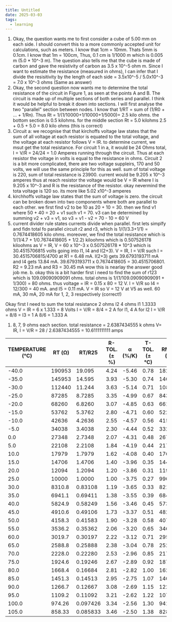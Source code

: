 ```yaml
---
title: Untitled
date: 2025-03-03
tags:
  - learning
---
```

1. Okay, the question wants me to first consider a cube of 5.00 mm on each side. I should convert this to a more commonly accepted unit for calculations, such as meters. I know that 1cm = 10mm. Thats 5mm is 0.1cm. I know that 1m = 100cm, Thus, 0.1 cm is 1/1000 m which is 0.005 m (5.0 * 10^-3 m). The question also tells me that the cube is made of carbon and gave the resistivity of carbon as 3.5 x 10^-5 ohm m. Since I want to estimate the resistance (measured in ohms), I can infer that I divide the resisitivity by the length of each side = 3.5x10^-5 / 5.0x10^-3 = 7.0 x 10^-3 ohms (Same as answer)
2. Okay, the second question now wants me to determine the total resistance of the circuit in Figure 1, as seen at the points A and B. The circuit is made up of multiple sections of both series and parallel. I think it would be helpful to break it down into sections. I will first analyse the two "parallel" section between nodes. I know that 1/RT = sum of (1/R0 + ... + 1/Rn). Thus Rt = 1/(1/10000+1/10000+1/5000)= 2.5 kilo ohms. the bottom section is 0.5 kilohms. for the middle section Rt = 5.0 kilohms 2.5 + 0.5 + 5.0 = 8.0 kilo ohms (this is correct)
3. Circuit a: we recognise that that kirchoffs voltage law states that the sum of all voltage at each resistor is equated to the total voltage, and the voltage at each resistor follows V = IR. to determine current, we msut get the total resistance. For circuit 1 in a, it would be 24 Ohms total, I = V/R = 24/24 = 1.0 Amperes running through the circuit. Thus at each resistor the voltage in volts is equal to the resistance in ohms. Circuit 2 is a bit more complicated, there are two voltage suppleirs, 170 and 50 volts, we will use the same principle for this as well. sum of total voltage is 220, sum of total resistance is 23900. current would be 9.205 x 10^-3 amperes thus at reach resistor the voltage would be V = IR where I is 9.205 x 10^-3 and R is the resistance of the resistor. okay nevermind the tota voltage is 120 so. its more like 5.02 x10^-3 amperes
4. kirchhoffs voltage law states that the sum of voltage is zero. the circuit can be broken down into two components where both are parallel to each other. we first find v2 to be 10 as 20 + 10 = 30. then we find v1 where 50 + 40 = 20 + v1 such v1 = 70. v3 can be determined by summing v2 + v3 = v1, so v3 = v1 - v2 = 70 - 10 = 60 V
5. current divider rule states currents divide when parallel. first lets simplfy and fidn total fo parallel circuit r2 and r3, which is 1/(1/3.3+1/1) = 0.7674418605 kilo ohms. moreover, we find the total resistance which is 1/(1/4.7 + 1/0.7674418605 + 1/2.2) kiloohms which is 0.507526178 kiloohms as V = IR, V = 60 x 10^-3 x 0.507526178 * 10^3 which is 30.4515706815 volts going into I1, I4 and I(2+3). V = IR, I = V/R such I = 30.4515706815/4700 at R1 = 6.48 mA.  I(2+3) gets 39.6793193711 mA and I4 gets 13.84 mA. 39.6793193711 x 0.7674418605 = 30.4515706801. R2 = 9.23 mA and R3 = 30.45 mA wow this is nearlay the answer good job me.
b. okay this is a bit harder first i need to find the sum of r123 which is 109.09090909091 ohms. total ohms is 1/(1/109.09090909091 + 1/300) = 80 ohms. thus voltage = IR = 0.15 x 80 = 12 V. I = V/R so I4 = 12/300 = 40 mA. and I5 = 0.11 mA. V = IR so V = 12 V at V5 as well. 60 mA, 30 mA, 20 mA for 1, 2, 3 respectively (correct!)

Okay first I need to sum the total resistance
2 ohms I2
4 ohms I1
1.3333 ohms 
V = IR = 6 x 1.333 = 8 Volts
I = V/R = 8/4 = 2 A for I1, 4 A for I2
I = V/R = 8/8 = I3 = 1 A
8/6 = 1.333 A
1. 8, 7, 9 ohms each section. total resistance = 2.6387434555 k ohms V= IR, I = V/R = 28 / 2.6387434555 = 10.6111111111 amps 

| TEMPERATURE (°C) | RT (Ω) | RT/R25   | R-TOL. (± %) | α (%/K) | T-TOL. (± °C) | RMIN. (Ω) | RMAX. (Ω) |
| ---------------- | ------ | -------- | ------------ | ------- | ------------- | --------- | --------- |
| -40.0            | 190953 | 19.095   | 4.24         | -5.46   | 0.78          | 182848    | 199057    |
| -35.0            | 145953 | 14.595   | 3.93         | -5.30   | 0.74          | 140213    | 151693    |
| -30.0            | 112440 | 11.244   | 3.63         | -5.14   | 0.71          | 108354    | 116526    |
| -25.0            | 87285  | 8.7285   | 3.35         | -4.99   | 0.67          | 84364     | 90206     |
| -20.0            | 68260  | 6.8260   | 3.07         | -4.85   | 0.63          | 66164     | 70355     |
| -15.0            | 53762  | 5.3762   | 2.80         | -4.71   | 0.60          | 52254     | 55270     |
| -10.0            | 42636  | 4.2636   | 2.55         | -4.57   | 0.56          | 41549     | 43723     |
| -5.0             | 34038  | 3.4038   | 2.30         | -4.44   | 0.52          | 33254     | 34822     |
| 0.0              | 27348  | 2.7348   | 2.07         | -4.31   | 0.48          | 26783     | 27913     |
| 5.0              | 22108  | 2.2108   | 1.84         | -4.19   | 0.44          | 21702     | 22515     |
| 10.0             | 17979  | 1.7979   | 1.62         | -4.08   | 0.40          | 17689     | 18270     |
| 15.0             | 14706  | 1.4706   | 1.40         | -3.96   | 0.35          | 14499     | 14912     |
| 20.0             | 12094  | 1.2094   | 1.20         | -3.86   | 0.31          | 11949     | 12239     |
| 25.0             | 10000  | 1.0000   | 1.00         | -3.75   | 0.27          | 9900.0    | 10100     |
| 30.0             | 8310.8 | 0.83108  | 1.19         | -3.65   | 0.33          | 8211.7    | 8409.8    |
| 35.0             | 6941.1 | 0.69411  | 1.38         | -3.55   | 0.39          | 6845.5    | 7036.7    |
| 40.0             | 5824.9 | 0.58249  | 1.56         | -3.46   | 0.45          | 5734.1    | 5915.6    |
| 45.0             | 4910.6 | 0.49106  | 1.73         | -3.37   | 0.51          | 4825.6    | 4995.7    |
| 50.0             | 4158.3 | 0.41583  | 1.90         | -3.28   | 0.58          | 4079.2    | 4237.3    |
| 55.0             | 3536.2 | 0.35362  | 2.06         | -3.20   | 0.65          | 3463.2    | 3609.2    |
| 60.0             | 3019.7 | 0.30197  | 2.22         | -3.12   | 0.71          | 2952.5    | 3086.8    |
| 65.0             | 2588.8 | 0.25888  | 2.38         | -3.04   | 0.78          | 2527.3    | 2650.4    |
| 70.0             | 2228.0 | 0.22280  | 2.53         | -2.96   | 0.85          | 2171.7    | 2284.3    |
| 75.0             | 1924.6 | 0.19246  | 2.67         | -2.89   | 0.92          | 1873.1    | 1976.0    |
| 80.0             | 1668.4 | 0.16684  | 2.81         | -2.82   | 1.00          | 1621.5    | 1715.3    |
| 85.0             | 1451.3 | 0.14513  | 2.95         | -2.75   | 1.07          | 1408.5    | 1494.2    |
| 90.0             | 1266.7 | 0.12667  | 3.08         | -2.69   | 1.15          | 1227.7    | 1305.8    |
| 95.0             | 1109.2 | 0.11092  | 3.21         | -2.62   | 1.22          | 1073.6    | 1144.8    |
| 100.0            | 974.26 | 0.097426 | 3.34         | -2.56   | 1.30          | 941.74    | 1006.8    |
| 105.0            | 858.33 | 0.085833 | 3.46         | -2.50   | 1.38          | 828.62    | 888.04    |